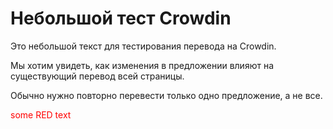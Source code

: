 # Небольшой тест Crowdin

Это небольшой текст для тестирования перевода на Crowdin.

Мы хотим увидеть, как изменения в предложении влияют на существующий перевод всей страницы.

Обычно нужно повторно перевести только одно предложение, а не все.

<span style="color:red">some RED text</span>

